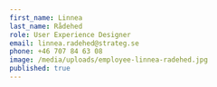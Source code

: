 ```yaml
---
first_name: Linnea
last_name: Rådehed
role: User Experience Designer
email: linnea.radehed@strateg.se
phone: +46 707 84 63 08
image: /media/uploads/employee-linnea-radehed.jpg
published: true
---
```

